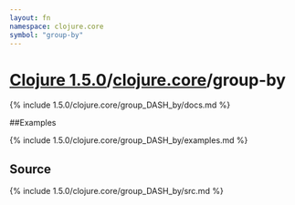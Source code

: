 ```yaml
---
layout: fn
namespace: clojure.core
symbol: "group-by"
---
```


# [Clojure 1.5.0](../../)/[clojure.core](../)/group-by

{% include 1.5.0/clojure.core/group_DASH_by/docs.md %}

##Examples

{% include 1.5.0/clojure.core/group_DASH_by/examples.md %}
## Source
{% include 1.5.0/clojure.core/group_DASH_by/src.md %}

